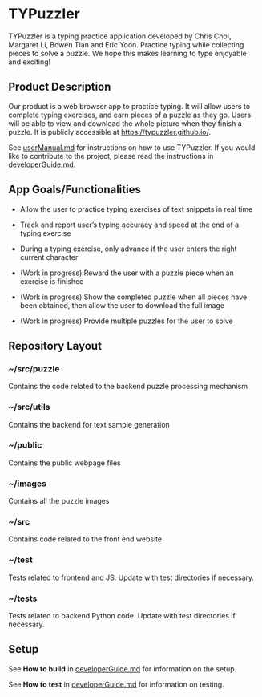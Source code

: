 # TYPuzzler

TYPuzzler is a typing practice application developed by Chris Choi, Margaret Li, Bowen Tian and Eric Yoon. Practice typing while collecting pieces to solve a puzzle. We hope this makes learning to type enjoyable and exciting!

## Product Description
Our product is a web browser app to practice typing. It will allow users to complete typing exercises, and earn pieces of a puzzle as they go. Users will be able to view and download the whole picture when they finish a puzzle. It is publicly accessible at https://typuzzler.github.io/.

See [userManual.md](/userManual.md) for instructions on how to use TYPuzzler. If you would like to contribute to the project, please read the instructions in [developerGuide.md](/developerGuide.md).

## App Goals/Functionalities

* Allow the user to practice typing exercises of text snippets in real time

* Track and report user’s typing accuracy and speed at the end of a typing exercise

* During a typing exercise, only advance if the user enters the right current character

* (Work in progress) Reward the user with a puzzle piece when an exercise is finished

* (Work in progress) Show the completed puzzle when all pieces have been obtained, then allow the user to download the full image

* (Work in progress) Provide multiple puzzles for the user to solve

## Repository Layout
### \~/src/puzzle
Contains the code related to the backend puzzle processing mechanism

### \~/src/utils
Contains the backend for text sample generation

### \~/public
Contains the public webpage files

### \~/images
Contains all the puzzle images

### \~/src
Contains code related to the front end website

### \~/test
Tests related to frontend and JS.
Update with test directories if necessary.

### \~/tests
Tests related to backend Python code.
Update with test directories if necessary.

## Setup

See **How to build** in [developerGuide.md](/developerGuide.md) for information on the setup.

See **How to test** in [developerGuide.md](/developerGuide.md) for information on testing.

